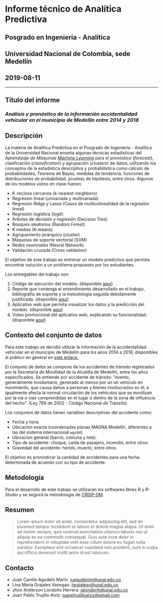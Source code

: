 # **Informe técnico de Analítica Predictiva**
## Posgrado en Ingeniería - Analítica
## Universidad Nacional de Colombia, sede Medellín
## 2019-08-11
---

## **Título del informe**
### *Análisis y pronóstico de la información accidentalidad vehicular en el municipio de Medellín entre 2014 y 2018*

## **Descripción**
La materia de Analítica Predictiva en el Posgrado de Ingeniería - Analítica de la Universidad Nacional enseña algunas técnicas estadísticas del *Aprendizaje de Máquinas* [*Machine Learning*](https://en.wikipedia.org/wiki/Machine_learning) para el pronóstico (*forecast*), clasificación (*classification*) y agrupación (*clusters*) de datos, utilizando los conceptos de la estadística descriptiva y probabilística como cálculo de probabilidades, Teorema de Bayes, medidas de  tendencia, funciones de distribuciones de probabilidad, pruebas de hipótesis, entre otros. Algunos de los modelos vistos en clase fueron:

* K vecinos cercanos (k-nearest-neighbors)
* Regresión lineal (univariada y multivariada) 
* Regresión Ridge y Lasso (Casos de multicolinealidad de la regresión lineal)
* Regresión logística (logit)
* Árboles de decisión y regresión (Decision Tree)
* Bosques aleatorios (Random Forest)
* K medias (K-means)
* Agrupamiento jerárquico (cluster)
* Máquinas de soporte vectorial (SVM)
* Redes neuronales (Neural Network)
* Validación cruzada (Cross validation)

El objetivo de este trabajo es entrenar un modelo predictivo que permita encontrar solución a un problema propuesto por los estudiantes.

Los entregables del trabajo son:

1. Código de ejecución del modelo. (disponible [aquí](https://google.com.co))
2. Reporte que contenga el entendimiento desarrollado en el trabajo, bibliografía de soporte y la metodología seguida debidamente justificada. (disponible [aquí](https://juapatral.github.io/analitica-predictiva-accidentalidad-2019/app/accidentalidad-2014-2018.html))
3. Aplicativo web que permita visualizar los datos y la predicción del modelo. (disponible [aquí](https://google.com.co))
4. Video promocional del aplicativo web, explicando su funcionalidad. (disponible [aquí](https://youtube.com)) 

## **Contexto del conjunto de datos**

Para este trabajo se decidió utilizar la información de la accidentalidad vehicular en el municipio de Medellín para los años 2014 a 2018, disponibles al público en general en [este enlace.](https://geomedellin-m-medellin.opendata.arcgis.com/datasets/accidentalidad-georreferenciada-2018)

El conjunto de datos se compone de los accidentes de tránsito registrados por la Secretaría de Movilidad de la Alcaldía de Medellín, entre los años especificados. Se entiende por accidente de tránsito: "evento, generalmente involuntario, generado al menos por un  un vehículo en movimiento, que causa daños a personas y bienes involucrados en él, e igualmente afecta la normal circulación de los vehículos que se movilizan por la vía o vías comprendidas en el lugar o dentro de la zona de influencia del hecho". (Ley 769 de 2002 - Código Nacional de Tránsito)

Los conjuntos de datos tienen variables descriptivas del accidente como:

+ Fecha y hora.
+ Ubicación exacta (coordenadas planas MAGNA Medellín, diferentes a las del sistema internacional `wgs84`).
+ Ubicación general (barrio, comuna y lote).
+ Tipo de accidente: choque, caída de pasajero, incendio, entre otros.
+ Gravedad del accidente: herido, muerto, entre otros. 

El objetivo es pronosticar la cantidad de accidentes para una fecha determinada de acuerdo con su tipo de accidente.  

## **Metodología**

Para el desarrollo de este trabajo se utilizarán los softwares libres *R* y *R-Studio* y se seguirá la metodología de [*CRISP-DM*](https://jdvelasq.github.io/ruta-n-predictiva/_downloads/5731da83c31e211e9b774ae8713246ed/CRISP-DM.pdf).

## **Resumen**

>Lorem ipsum dolor sit amet, consectetur adipiscing elit, sed do eiusmod tempor incididunt ut labore et dolore magna aliqua. Ut enim ad minim veniam, quis nostrud exercitation ullamco laboris nisi ut aliquip ex ea commodo consequat. Duis aute irure dolor in reprehenderit in voluptate velit esse cillum dolore eu fugiat nulla pariatur. Excepteur sint occaecat cupidatat non proident, sunt in culpa qui officia deserunt mollit anim id est laborum.

## **Contacto**

* Juan Camilo Agudelo Marín: juagudelom@unal.edu.co
* Lina María Grajales Vanegas: lgrajalesv@unal.edu.co
* Jhon Anderson Londoño Herrera: jalondonh@unal.edu.co
* Juan Pablo Trujillo Alviz: juanptrujilloalviz@gmail.com
